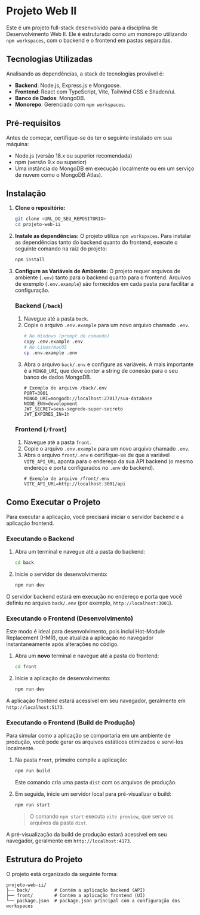 # Projeto Web II

Este é um projeto full-stack desenvolvido para a disciplina de Desenvolvimento Web II. Ele é estruturado como um monorepo utilizando `npm workspaces`, com o backend e o frontend em pastas separadas.

## Tecnologias Utilizadas

Analisando as dependências, a stack de tecnologias provável é:

- **Backend**: Node.js, Express.js e Mongoose.
- **Frontend**: React com TypeScript, Vite, Tailwind CSS e Shadcn/ui.
- **Banco de Dados**: MongoDB.
- **Monorepo**: Gerenciado com `npm workspaces`.

## Pré-requisitos

Antes de começar, certifique-se de ter o seguinte instalado em sua máquina:

- Node.js (versão 18.x ou superior recomendada)
- npm (versão 9.x ou superior)
- Uma instância do MongoDB em execução (localmente ou em um serviço de nuvem como o MongoDB Atlas).

## Instalação

1.  **Clone o repositório:**

    ```bash
    git clone <URL_DO_SEU_REPOSITORIO>
    cd projeto-web-ii
    ```

2.  **Instale as dependências:**
    O projeto utiliza `npm workspaces`. Para instalar as dependências tanto do backend quanto do frontend, execute o seguinte comando na raiz do projeto:

    ```bash
    npm install
    ```

3.  **Configure as Variáveis de Ambiente:**
    O projeto requer arquivos de ambiente (`.env`) tanto para o backend quanto para o frontend. Arquivos de exemplo (`.env.example`) são fornecidos em cada pasta para facilitar a configuração.

    ### Backend (`/back`)

    1.  Navegue até a pasta `back`.
    2.  Copie o arquivo `.env.example` para um novo arquivo chamado `.env`.
        ```bash
        # No Windows (prompt de comando)
        copy .env.example .env
        # No Linux/macOS
        cp .env.example .env
        ```
    3.  Abra o arquivo `back/.env` e configure as variáveis. A mais importante é a `MONGO_URI`, que deve conter a string de conexão para o seu banco de dados MongoDB.
        ```shell
        # Exemplo de arquivo /back/.env
        PORT=3001
        MONGO_URI=mongodb://localhost:27017/sua-database
        NODE_ENV=development
        JWT_SECRET=seus-segredo-super-secreto
        JWT_EXPIRES_IN=1h
        ```

    ### Frontend (`/front`)

    1.  Navegue até a pasta `front`.
    2.  Copie o arquivo `.env.example` para um novo arquivo chamado `.env`.
    3.  Abra o arquivo `front/.env` e certifique-se de que a variável `VITE_API_URL` aponta para o endereço da sua API backend (o mesmo endereço e porta configurados no `.env` do backend).
        ```shell
        # Exemplo de arquivo /front/.env
        VITE_API_URL=http://localhost:3001/api
        ```

## Como Executar o Projeto

Para executar a aplicação, você precisará iniciar o servidor backend e a aplicação frontend.

### Executando o Backend

1.  Abra um terminal e navegue até a pasta do backend:
    ```bash
    cd back
    ```
2.  Inicie o servidor de desenvolvimento:
    ```bash
    npm run dev
    ```

O servidor backend estará em execução no endereço e porta que você definiu no arquivo `back/.env` (por exemplo, `http://localhost:3001`).

### Executando o Frontend (Desenvolvimento)

Este modo é ideal para desenvolvimento, pois inclui Hot-Module Replacement (HMR), que atualiza a aplicação no navegador instantaneamente após alterações no código.

1.  Abra um **novo** terminal e navegue até a pasta do frontend:
    ```bash
    cd front
    ```
2.  Inicie a aplicação de desenvolvimento:
    ```bash
    npm run dev
    ```

A aplicação frontend estará acessível em seu navegador, geralmente em `http://localhost:5173`.

### Executando o Frontend (Build de Produção)

Para simular como a aplicação se comportaria em um ambiente de produção, você pode gerar os arquivos estáticos otimizados e servi-los localmente.

1.  Na pasta `front`, primeiro compile a aplicação:

    ```bash
    npm run build
    ```

    Este comando cria uma pasta `dist` com os arquivos de produção.

2.  Em seguida, inicie um servidor local para pré-visualizar o build:
    ```bash
    npm run start
    ```
    > O comando `npm start` executa `vite preview`, que serve os arquivos da pasta `dist`.

A pré-visualização da build de produção estará acessível em seu navegador, geralmente em `http://localhost:4173`.

## Estrutura do Projeto

O projeto está organizado da seguinte forma:

```
projeto-web-ii/
├── back/         # Contém a aplicação backend (API)
├── front/        # Contém a aplicação frontend (UI)
└── package.json  # package.json principal com a configuração dos workspaces
```

